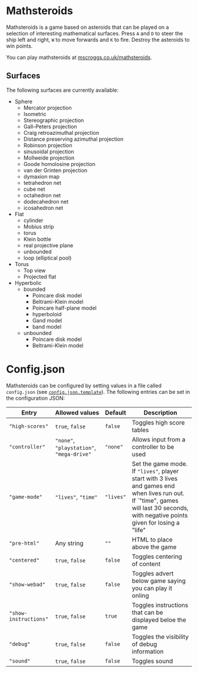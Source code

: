 # Mathsteroids
Mathsteroids is a game based on asteroids that can be played on a selection of interesting mathematical surfaces.
Press `A` and `D` to steer the ship left and right, `W` to move forwards and `K` to fire. Destroy the asteroids to win points.

You can play mathsteroids at [mscroggs.co.uk/mathsteroids](http://www.mscroggs.co.uk/mathsteroids).

## Surfaces
The following surfaces are currently available:

* Sphere
  * Mercator projection
  * Isometric
  * Stereographic projection
  * Gall–Peters projection
  * Craig retroazimuthal projection
  * Distance preserving azimuthal projection
  * Robinson projection
  * sinusoidal projection
  * Mollweide projection
  * Goode homolosine projection
  * van der Grinten projection
  * dymaxion map
  * tetrahedron net
  * cube net
  * octahedron net
  * dodecahedron net
  * icosahedron net
* Flat
  * cylinder
  * Mobius strip
  * torus
  * Klein bottle
  * real projective plane
  * unbounded
  * loop (elliptical pool)
* Torus
  * Top view
  * Projected flat
* Hyperbolic
  * bounded
    * Poincare disk model
    * Beltrami-Klein model
    * Poincare half-plane model
    * hyperboloid
    * Gand model
    * band model
  * unbounded
    * Poincare disk model
    * Beltrami-Klein model

# Config.json
Mathsteroids can be configured by setting values in a file called `config.json`
(see [`config.json.template`](config.json.template)). The following entries can be set
in the configuration JSON:

| Entry                 | Allowed values                            | Default   | Description |
| --------------------- | ----------------------------------------- | --------- | ----------- |
| `"high-scores"`       | `true`, `false`                           | `false`   | Toggles high score tables |
| `"controller"`        | `"none"`, `"playstation"`, `"mega-drive"` | `"none"`  | Allows input from a controller to be used |
| `"game-mode"`         | `"lives"`, `"time"`                       | `"lives"` | Set the game mode. If `"lives"`, player start with 3 lives and games end when lives run out. If `"time", games will last 30 seconds, with negative points given for losing a "life" |
| `"pre-html"`          | Any string                                | `""`      | HTML to place above the game |
| `"centered"`          | `true`, `false`                           | `false`   | Toggles centering of content |
| `"show-webad"`        | `true`, `false`                           | `false`   | Toggles advert below game saying you can play it onling|
| `"show-instructions"` | `true`, `false`                           | `true`    | Toggles instructions that can be displayed beloe the game |
| `"debug"`             | `true`, `false`                           | `false`   | Toggles the visibility of debug information |
| `"sound"`             | `true`, `false`                           | `false`   | Toggles sound |
